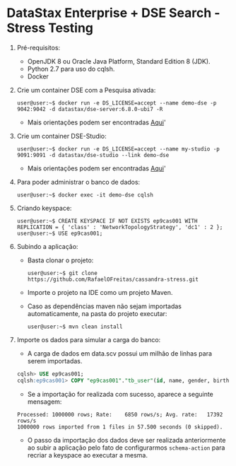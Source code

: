 # DataStax Enterprise + DSE Search - Stress Testing 

1. Pré-requisitos:

    -  OpenJDK 8 ou Oracle Java Platform, Standard Edition 8 (JDK).
    -  Python 2.7 para uso do cqlsh.
    -  Docker
    
2. Crie um container DSE com a Pesquisa ativada:
      ```console
      user@user:~$ docker run -e DS_LICENSE=accept --name demo-dse -p 9042:9042 -d datastax/dse-server:6.8.0-ubi7 -R
      ```

    - Mais orientações podem ser encontradas [Aqui](https://hub.docker.com/r/datastax/dse-server)'

3. Crie um container DSE-Studio:
      ```console
      user@user:~$ docker run -e DS_LICENSE=accept --name my-studio -p 9091:9091 -d datastax/dse-studio --link demo-dse
      ```

    - Mais orientações podem ser encontradas [Aqui](https://hub.docker.com/r/datastax/dse-studio/)'

4. Para poder administrar o banco de dados:
      ```console
      user@user:~$ docker exec -it demo-dse cqlsh
      ```
     
5. Criando keyspace:
      ```console
      user@user:~$ CREATE KEYSPACE IF NOT EXISTS ep9cas001 WITH REPLICATION = { 'class' : 'NetworkTopologyStrategy', 'dc1' : 2 };
      user@user:~$ USE ep9cas001;
      ```        
   
6. Subindo a aplicação:
   - Basta clonar o projeto:
   
     ```console
     user@user:~$ git clone https://github.com/RafaelOFreitas/cassandra-stress.git
     ```
   
   - Importe o projeto na IDE como um projeto Maven.
   - Caso as dependências maven não sejam importadas automaticamente, na pasta do projeto executar:
      
     ```console
     user@user:~$ mvn clean install
     ```
        
7. Importe os dados para simular a carga do banco:
    - A carga de dados em data.scv possui um milhão de linhas para serem importadas.
       
    ```SQl
    cqlsh> USE ep9cas001;
    cqlsh:ep9cas001> COPY "ep9cas001"."tb_user"(id, name, gender, birthday, city) FROM '/home/data.csv' WITH DELIMITER = ',' AND HEADER = TRUE;
    ```
   
    - Se a importação for realizada com sucesso, aparece a seguinte mensagem:
    
    ```
   Processed: 1000000 rows; Rate:    6850 rows/s; Avg. rate:   17392 rows/s
   1000000 rows imported from 1 files in 57.500 seconds (0 skipped).
    ```
    
    - O passo da importação dos dados deve ser realizada anteriormente ao subir a aplicação pelo fato
    de configurarmos `schema-action` para recriar a keyspace ao executar a mesma.
